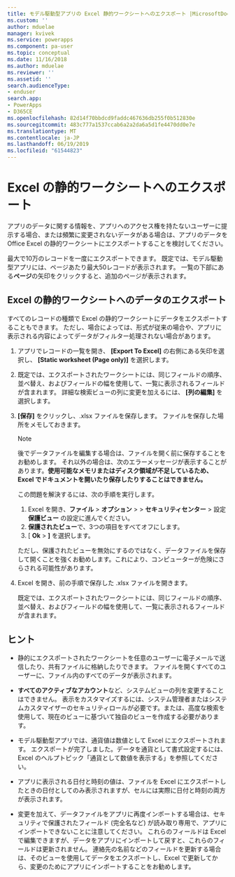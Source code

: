 ```yaml
---
title: モデル駆動型アプリの Excel 静的ワークシートへのエクスポート |MicrosoftDocs
ms.custom: ''
author: mduelae
manager: kvivek
ms.service: powerapps
ms.component: pa-user
ms.topic: conceptual
ms.date: 11/16/2018
ms.author: mduelae
ms.reviewer: ''
ms.assetid: ''
search.audienceType:
- enduser
search.app:
- PowerApps
- D365CE
ms.openlocfilehash: 82d14f70bbdcd9faddc467636db255f0b512830e
ms.sourcegitcommit: 483c777a1537ccab6a2a2da6a5d1fe4470dd0e7e
ms.translationtype: MT
ms.contentlocale: ja-JP
ms.lasthandoff: 06/19/2019
ms.locfileid: "61544823"
---
```

# <a name="export-to-an-excel-static-worksheet"></a>Excel の静的ワークシートへのエクスポート

アプリのデータに関する情報を、アプリへのアクセス権を持たないユーザーに提示する場合、または頻繁に変更されないデータがある場合は、アプリのデータを Office Excel の静的ワークシートにエクスポートすることを検討してください。

最大で10万のレコードを一度にエクスポートできます。 既定では、モデル駆動型アプリには、ページあたり最大50レコードが表示されます。 一覧の下部にある**ページ**の矢印をクリックすると、追加のページが表示されます。  
  
## <a name="export-data-to-an-excel-static-worksheet"></a>Excel の静的ワークシートへのデータのエクスポート  
すべてのレコードの種類で Excel の静的ワークシートにデータをエクスポートすることもできます。 ただし、場合によっては、形式が従来の場合や、アプリに表示される内容によってデータがフィルター処理されない場合があります。  
  
1. アプリでレコードの一覧を開き、 **[Export To Excel]** の右側にある矢印を選択し、 **[Static worksheet (Page only)]** を選択します。  
  
2. 既定では、エクスポートされたワークシートには、同じフィールドの順序、並べ替え、およびフィールドの幅を使用して、一覧に表示されるフィールドが含まれます。 詳細な検索ビューの列に変更を加えるには、 **[列の編集]** を選択します。 
  
3. **[保存]** をクリックし、.xlsx ファイルを保存します。 ファイルを保存した場所をメモしておきます。  
  
   > [!NOTE]
   > 後でデータファイルを編集する場合は、ファイルを開く前に保存することをお勧めします。 それ以外の場合は、次のエラーメッセージが表示することがあります。**使用可能なメモリまたはディスク領域が不足しているため、Excel でドキュメントを開いたり保存したりすることはできません。**  
   > 
   > この問題を解決するには、次の手順を実行します。  
   > 
   > 1. Excel を開き、**ファイル** >  **オプション** >  > **セキュリティセンター** >  設定 **保護ビュー** の設定に進んでください。  
   > 2.  **保護されたビュー**で、3つの項目をすべてオフにします。  
   > 3.  [ **Ok** >  **]** を選択します。  
   > 
   > ただし、保護されたビューを無効にするのではなく、データファイルを保存して開くことを強くお勧めします。これにより、コンピューターが危険にさらされる可能性があります。  


4. Excel を開き、前の手順で保存した .xlsx ファイルを開きます。  
  
   既定では、エクスポートされたワークシートには、同じフィールドの順序、並べ替え、およびフィールドの幅を使用して、一覧に表示されるフィールドが含まれます。  
  
## <a name="tips"></a>ヒント  
  
- 静的にエクスポートされたワークシートを任意のユーザーに電子メールで送信したり、共有ファイルに格納したりできます。 ファイルを開くすべてのユーザーに、ファイル内のすべてのデータが表示されます。
  
- **すべてのアクティブなアカウント**など、システムビューの列を変更することはできません。 表示をカスタマイズするには、システム管理者またはシステムカスタマイザーのセキュリティロールが必要です。または、高度な検索を使用して、現在のビューに基づいて独自のビューを作成する必要があります。  
    
- モデル駆動型アプリでは、通貨値は数値として Excel にエクスポートされます。 エクスポートが完了しました。データを通貨として書式設定するには、Excel のヘルプトピック「通貨として数値を表示する」を参照してください。
  
- アプリに表示される日付と時刻の値は、ファイルを Excel にエクスポートしたときの日付としてのみ表示されますが、セルには実際に日付と時刻の両方が表示されます。  
  
- 変更を加えて、データファイルをアプリに再度インポートする場合は、セキュリティで保護されたフィールド (完全名など) が読み取り専用で、アプリにインポートできないことに注意してください。 これらのフィールドは Excel で編集できますが、データをアプリにインポートして戻すと、これらのフィールドは更新されません。 連絡先の名前などのフィールドを更新する場合は、そのビューを使用してデータをエクスポートし、Excel で更新してから、変更のためにアプリにインポートすることをお勧めします。  
  

